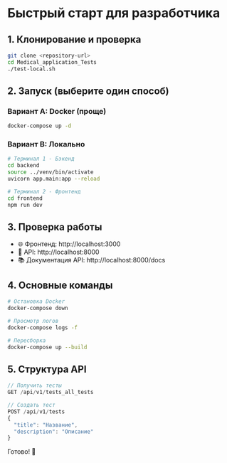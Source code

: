 # Быстрый старт для разработчика

## 1. Клонирование и проверка
```bash
git clone <repository-url>
cd Medical_application_Tests
./test-local.sh
```

## 2. Запуск (выберите один способ)

### Вариант A: Docker (проще)
```bash
docker-compose up -d
```

### Вариант B: Локально
```bash
# Терминал 1 - Бэкенд
cd backend
source ../venv/bin/activate
uvicorn app.main:app --reload

# Терминал 2 - Фронтенд
cd frontend
npm run dev
```

## 3. Проверка работы
- 🌐 Фронтенд: http://localhost:3000
- 🔧 API: http://localhost:8000
- 📚 Документация API: http://localhost:8000/docs

## 4. Основные команды
```bash
# Остановка Docker
docker-compose down

# Просмотр логов
docker-compose logs -f

# Пересборка
docker-compose up --build
```

## 5. Структура API
```typescript
// Получить тесты
GET /api/v1/tests_all_tests

// Создать тест
POST /api/v1/tests
{
  "title": "Название",
  "description": "Описание"
}
```

Готово! 🚀
